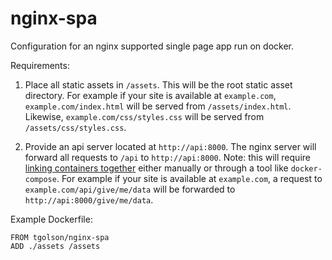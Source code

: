 # nginx-spa

Configuration for an nginx supported single page app run on docker.

Requirements:

1. Place all static assets in `/assets`. This will be the root static asset directory.
For example if your site is available at `example.com`, `example.com/index.html` will be served from `/assets/index.html`. Likewise, `example.com/css/styles.css` will be served from `/assets/css/styles.css`.

2. Provide an api server located at `http://api:8000`. The nginx server will forward all requests to `/api` to `http://api:8000`. Note: this will require [linking containers together](https://docs.docker.com/userguide/dockerlinks/) either manually or through a tool like `docker-compose`.
For example if your site is available at `example.com`, a request to `example.com/api/give/me/data` will be forwarded to `http://api:8000/give/me/data`.


Example Dockerfile:

```
FROM tgolson/nginx-spa
ADD ./assets /assets
```
